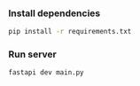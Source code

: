 ### Install dependencies
```bash
pip install -r requirements.txt
```

### Run server
```bash
fastapi dev main.py
```
